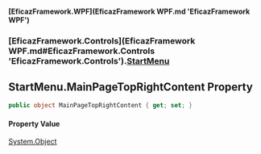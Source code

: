 #### [EficazFramework.WPF](EficazFramework WPF.md 'EficazFramework WPF')
### [EficazFramework.Controls](EficazFramework WPF.md#EficazFramework.Controls 'EficazFramework.Controls').[StartMenu](EficazFramework.Controls/StartMenu.md 'EficazFramework.Controls.StartMenu')

## StartMenu.MainPageTopRightContent Property

```csharp
public object MainPageTopRightContent { get; set; }
```

#### Property Value
[System.Object](https://docs.microsoft.com/en-us/dotnet/api/System.Object 'System.Object')
